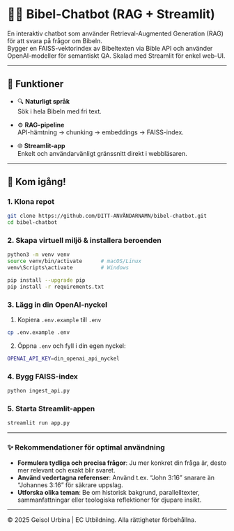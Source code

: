 #  🤖📖 Bibel-Chatbot (RAG + Streamlit)

En interaktiv chatbot som använder Retrieval-Augmented Generation (RAG) för att svara på frågor om Bibeln.  
Bygger en FAISS-vektorindex av Bibeltexten via Bible API och använder OpenAI-modeller för semantiskt QA. Skalad med Streamlit för enkel web-UI.

---

## 🚀 Funktioner

- 🔍 **Naturligt språk**  
  Sök i hela Bibeln med fri text.
  
- ⚙️ **RAG-pipeline**  
  API-hämtning → chunking → embeddings → FAISS-index.
  
- 🌐 **Streamlit-app**  
  Enkelt och användarvänligt gränssnitt direkt i webbläsaren.
  
---
## 🚀 Kom igång!

### 1. Klona repot
```bash
git clone https://github.com/DITT-ANVÄNDARNAMN/bibel-chatbot.git
cd bibel-chatbot
```
### 2. Skapa virtuell miljö & installera beroenden
```bash
python3 -m venv venv
source venv/bin/activate      # macOS/Linux
venv\Scripts\activate         # Windows

pip install --upgrade pip
pip install -r requirements.txt
```
### 3. Lägg in din OpenAI-nyckel
1. Kopiera ```.env.example``` till ```.env```
```bash
cp .env.example .env
```
2. Öppna ```.env``` och fyll i din egen nyckel:
```bash
OPENAI_API_KEY=din_openai_api_nyckel
```

### 4. Bygg FAISS-index
```bash
python ingest_api.py
```
### 5. Starta Streamlit-appen
```bash
streamlit run app.py
```

---
### ✨ Rekommendationer för optimal användning

- **Formulera tydliga och precisa frågor**: Ju mer konkret din fråga är, desto mer relevant och exakt blir svaret.  
- **Använd vedertagna referenser**: Använd t.ex. “John 3:16” snarare än “Johannes 3:16” för säkrare uppslag.  
- **Utforska olika teman**: Be om historisk bakgrund, parallelltexter, sammanfattningar eller teologiska reflektioner för djupare insikt.  


---
© 2025 Geisol Urbina | EC Utbildning. Alla rättigheter förbehållna.



